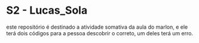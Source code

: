# S2 - Lucas_Sola
 este repositório é destinado a atividade somativa da aula do marlon, e ele terá dois códigos para a pessoa descobrir o correto, um deles terá um erro. 
